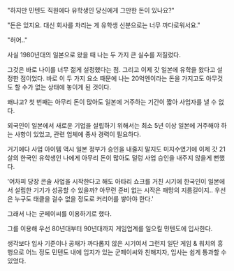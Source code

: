 "하지만 민텐도 직원에다 유학생인 당신에게 그만한 돈이 있나요?"

"돈은 있지요. 대신 회사를 차리는 게 유학생 신분으로는 너무 까다로워서요."

"허어.."

사실 1980년대의 일본으로 왔을 때 나는 두 가지 큰 실수를 저질렀다.

그것은 바로 나이를 너무 젊게 설정했다는 점. 그리고 이제 갓 일본에 유학을 왔다고 설정한 점이었다. 바로 이 두 가지 요소 때문에 나는 20억엔이라는 돈을 가지고도 아무것도 할 수가 없는 상태에 놓이게 된 것이다.

왜냐고? 첫 번째는 아무리 돈이 많아도 일본에 거주하는 기간이 짧아 사업자를 낼 수 없다.

외국인이 일본에서 새로운 기업을 설립하기 위해서는 최소 5년 이상 일본에 거주해야 하는 사항이 있었고, 관련 업체에 종사 경력이 필요하다.

거기에다 사업 아이템 역시 일본 정부가 승인을 내줄지 말지도 미지수였기에 이제 갓 21살의 한국인 유학생인 나에게 아무리 돈이 많아도 덜렁 사업 승인을 내주지 않을게 뻔했다.

'어차피 당장 콘솔 사업을 시작한다고 해도 아타리 쇼크를 거친 시기에 한국인이 일본에서 설립한 기기가 성공할 수 있을까? 아무런 준비 없는 시작은 패망의 지름길이지.. 우선은 누구도 태클을 걸수 없을 정도로 커리어를 쌓아야 한다.' 

그래서 나는 군페이씨를 이용하기로 했다. 

그를 이용해 우선 80년대부터 90년대까지 게임업계를 일으킬 민텐도에 입사한다.

생각보다 입사 기준이나 공채가 까다롭지 않은 시기여서 그런지 일단 게임 & 워치의 흥행으로 어느 정도 민텐도 내에 입지가 있는 군페이씨와 친해지자, 입사는 쉽게 통과할 수 있었다.